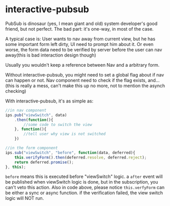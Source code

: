 # interactive-pubsub
PubSub is dinosaur (yes, I mean giant and old) system developer's good friend, but not perfect. The bad part: it's one-way, in most of the case.

A typical case is: User wants to nav away from current view, but he has some important form left dirty, UI need to prompt him about it. Or even worse, the form data need to be verified by server before the user can nav away(this is bad interaction design though)

Usually you wouldn't keep a reference between Nav and a arbitrary form.

Without interactive-pubsub, you might need to set a global flag about if nav can happen or not. Nav component need to check if the flag exists, and...(this is really a mess, can't make this up no more, not to mention the asynch checking)

With interactive-pubsub, it's as simple as:

```javascript
//in nav component
ips.pub("viewSwitch", data)
    .then(function(){
        //some code to switch the view
    }, function(){
        //tell user why view is not switched
    })

//in the form component
ips.sub("viewSwitch", "before", function(data, deferred){
    this.verifyForm().then(deferred.resolve, deferred.reject);
    return deferred.promise();
}, this);
```
`before` means this is executed before "viewSwitch" logic. a `after` event will be published when viewSwitch logic is done, but in the subscription, you can't veto this action.
Also in code above, please notice `this.verfyForm` can be either a sync or async function. if the verification failed, the view switch logic will NOT run.

